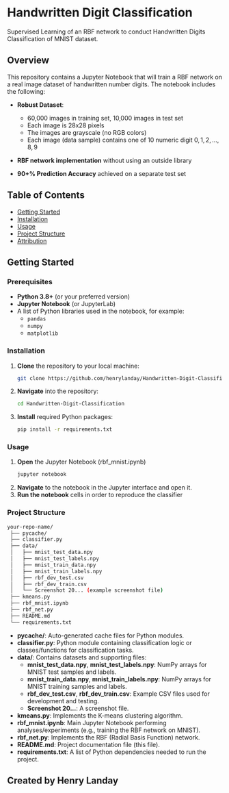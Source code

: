 # Handwritten Digit Classification <a name="title"></a>

Supervised Learning of an RBF network to conduct Handwritten Digits Classification of MNIST dataset.

## Overview

This repository contains a Jupyter Notebook that will train a RBF network on a real image dataset of handwritten number digits. The notebook includes the following:

- **Robust Dataset**:
    - 60,000 images in training set, 10,000 images in test set
    - Each image is 28x28 pixels
    - The images are grayscale (no RGB colors)
    - Each image (data sample) contains one of 10 numeric digit $0, 1, 2, \ldots, 8, 9$
 
- **RBF network implementation** without using an outside library
- **90+% Prediction Accuracy** achieved on a separate test set

## Table of Contents

- [Getting Started](#getting-started)
- [Installation](#installation)
- [Usage](#usage)
- [Project Structure](#project-structure)
- [Attribution](#attribution)

## Getting Started

### Prerequisites

- **Python 3.8+** (or your preferred version)
- **Jupyter Notebook** (or JupyterLab)
- A list of Python libraries used in the notebook, for example:
  - `pandas`
  - `numpy`
  - `matplotlib`

### Installation

1. **Clone** the repository to your local machine:
   ```bash
   git clone https://github.com/henrylanday/Handwritten-Digit-Classification.git

2. **Navigate** into the repository:
   ```bash
   cd Handwritten-Digit-Classification

3. **Install** required Python packages:
   ```bash
   pip install -r requirements.txt


### Usage

1. **Open** the Jupyter Notebook (rbf_mnist.ipynb)
   ```bash
   jupyter notebook
2. **Navigate** to the notebook in the Jupyter interface and open it.
3. **Run the notebook** cells in order to reproduce the classifier


### Project Structure
   ~~~sh
your-repo-name/
    ├── pycache/
    ├── classifier.py
    ├── data/
    │   ├── mnist_test_data.npy
    │   ├── mnist_test_labels.npy
    │   ├── mnist_train_data.npy
    │   ├── mnist_train_labels.npy
    │   ├── rbf_dev_test.csv
    │   ├── rbf_dev_train.csv
    │   └── Screenshot 20... (example screenshot file)
    ├── kmeans.py
    ├── rbf_mnist.ipynb
    ├── rbf_net.py
    ├── README.md
    └── requirements.txt
  ~~~


- **__pycache__/**: Auto-generated cache files for Python modules.
- **classifier.py**: Python module containing classification logic or classes/functions for classification tasks.
- **data/**: Contains datasets and supporting files:
  - **mnist_test_data.npy**, **mnist_test_labels.npy**: NumPy arrays for MNIST test samples and labels.
  - **mnist_train_data.npy**, **mnist_train_labels.npy**: NumPy arrays for MNIST training samples and labels.
  - **rbf_dev_test.csv**, **rbf_dev_train.csv**: Example CSV files used for development and testing.
  - **Screenshot 20...**: A screenshot file.
- **kmeans.py**: Implements the K-means clustering algorithm.
- **rbf_mnist.ipynb**: Main Jupyter Notebook performing analyses/experiments (e.g., training the RBF network on MNIST).
- **rbf_net.py**: Implements the RBF (Radial Basis Function) network.
- **README.md**: Project documentation file (this file).
- **requirements.txt**: A list of Python dependencies needed to run the project.





## Created by Henry Landay <a name="attribution"></a>

